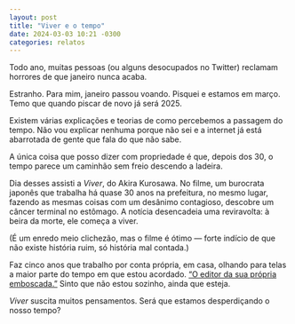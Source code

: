 ```yaml
---
layout: post
title: "Viver e o tempo"
date: 2024-03-03 10:21 -0300
categories: relatos
---
```

Todo ano, muitas pessoas (ou alguns desocupados no Twitter) reclamam horrores de que janeiro nunca acaba.

Estranho. Para mim, janeiro passou voando. Pisquei e estamos em março. Temo que quando piscar de novo já será 2025.

Existem várias explicações e teorias de como percebemos a passagem do tempo. Não vou explicar nenhuma porque não sei e a internet já está abarrotada de gente que fala do que não sabe.

A única coisa que posso dizer com propriedade é que, depois dos 30, o tempo parece um caminhão sem freio descendo a ladeira.

Dia desses assisti a *Viver*, do Akira Kurosawa. No filme, um burocrata japonês que trabalha há quase 30 anos na prefeitura, no mesmo lugar, fazendo as mesmas coisas com um desânimo contagioso, descobre um câncer terminal no estômago. A notícia desencadeia uma reviravolta: à beira da morte, ele começa a viver.

(É um enredo meio clichezão, mas o filme é ótimo — forte indício de que não existe história ruim, só história mal contada.)

Faz cinco anos que trabalho por conta própria, em casa, olhando para telas a maior parte do tempo em que estou acordado. [“O editor da sua própria emboscada.”](https://www.theguardian.com/books/picture/2024/feb/24/tom-gauld-on-the-author-of-his-own-misfortune-cartoon) Sinto que não estou sozinho, ainda que esteja.

*Viver* suscita muitos pensamentos. Será que estamos desperdiçando o nosso tempo?